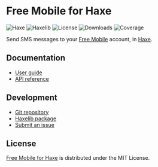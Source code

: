 # Free Mobile for Haxe
![Haxe](https://badgen.net/badge/haxe/%3E%3D4.2.0/green) ![Haxelib](https://badgen.net/haxelib/v/free_mobile) ![License](https://badgen.net/haxelib/license/free_mobile) ![Downloads](https://badgen.net/haxelib/d/free_mobile) ![Coverage](https://badgen.net/codecov/c/github/cedx/free-mobile.hx)

Send SMS messages to your [Free Mobile](https://mobile.free.fr) account, in [Haxe](https://haxe.org).

## Documentation
- [User guide](https://github.com/cedx/free-mobile.hx/wiki)
- [API reference](https://cedx.github.io/free-mobile.hx)

## Development
- [Git repository](https://github.com/cedx/free-mobile.hx)
- [Haxelib package](https://lib.haxe.org/p/free_mobile)
- [Submit an issue](https://github.com/cedx/free-mobile.hx/issues)

## License
[Free Mobile for Haxe](https://github.com/cedx/free-mobile.hx) is distributed under the MIT License.
